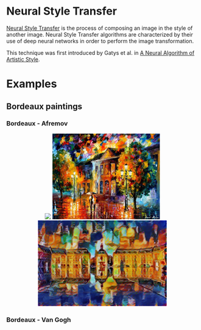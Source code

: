 # Neural Style Transfer

[Neural Style Transfer](https://en.wikipedia.org/wiki/Neural_Style_Transfer) is the process of composing an image in the style of another image. Neural Style Transfer algorithms are characterized by their use of deep neural networks in order to perform the image transformation. 

This technique was first introduced by Gatys et al. in [A Neural Algorithm of Artistic Style](https://arxiv.org/abs/1508.06576). 

# Examples
## Bordeaux paintings

### Bordeaux - Afremov

<div align='center'>
  <img src='content images/bordeaux.jpg' height="225px">
  <img src='style images/afremov.jpeg' height="225px">
  <img src='NST Paintings/bdx_afremov_stylized.png' height="225px">
</div>

### Bordeaux - Van Gogh

